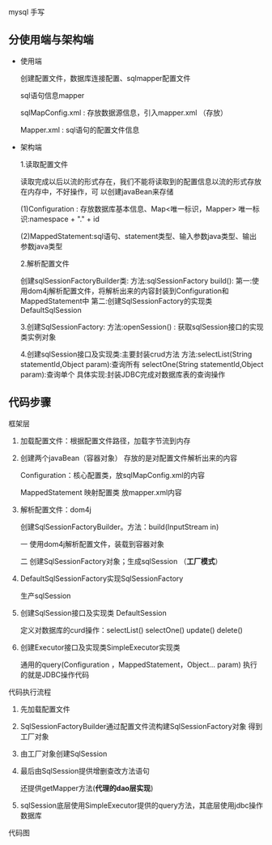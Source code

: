 mysql 手写



## 分使用端与架构端

- 使用端

  创建配置文件，数据库连接配置、sqlmapper配置文件

  sql语句信息mapper

  

  sqlMapConfig.xml : 存放数据源信息，引入mapper.xml （存放）

  Mapper.xml : sql语句的配置文件信息 

  

- 架构端

  1.读取配置文件 

  读取完成以后以流的形式存在，我们不能将读取到的配置信息以流的形式存放在内存中，不好操作，可 以创建javaBean来存储 

  (1)Configuration : 存放数据库基本信息、Map<唯一标识，Mapper> 唯一标识:namespace + "." + id 

  (2)MappedStatement:sql语句、statement类型、输入参数java类型、输出 参数java类型 

   

  2.解析配置文件

  创建sqlSessionFactoryBuilder类:
   方法:sqlSessionFactory build(): 第一:使用dom4j解析配置文件，将解析出来的内容封装到Configuration和MappedStatement中 第二:创建SqlSessionFactory的实现类DefaultSqlSession 

  

  3.创建SqlSessionFactory:
   方法:openSession() : 获取sqlSession接口的实现类实例对象 

  

  4.创建sqlSession接口及实现类:主要封装crud方法 方法:selectList(String statementId,Object param):查询所有 selectOne(String statementId,Object param):查询单个 具体实现:封装JDBC完成对数据库表的查询操作 



## 代码步骤

框架层

1. 加载配置文件：根据配置文件路径，加载字节流到内存

2. 创建两个javaBean（容器对象） 存放的是对配置文件解析出来的内容

   Configuration：核心配置类，放sqlMapConfig.xml的内容

   MappedStatement 映射配置类 放mapper.xml内容

3. 解析配置文件：dom4j

   创建SqlSessionFactoryBuilder。方法：build(InputStream in)

   一 使用dom4j解析配置文件，装载到容器对象

   二 创建SqlSessionFactory对象；生成sqlSession （**工厂模式**）

4. DefaultSqlSessionFactory实现SqlSessionFactory

   生产sqlSession

5. 创建SqlSession接口及实现类 DefaultSession

   定义对数据库的curd操作：selectList() selectOne() update() delete()

6. 创建Executor接口及实现类SimpleExecutor实现类

   通用的query(Configuration ，MappedStatement，Object… param) 执行的就是JDBC操作代码



代码执行流程

1. 先加载配置文件

2. SqlSessionFactoryBuilder通过配置文件流构建SqlSessionFactory对象  得到工厂对象

3. 由工厂对象创建SqlSession

4. 最后由SqlSession提供增删查改方法语句

   还提供getMapper方法(**代理的dao层实现**)

5. sqlSession底层使用SimpleExecutor提供的query方法，其底层使用jdbc操作数据库





代码图









